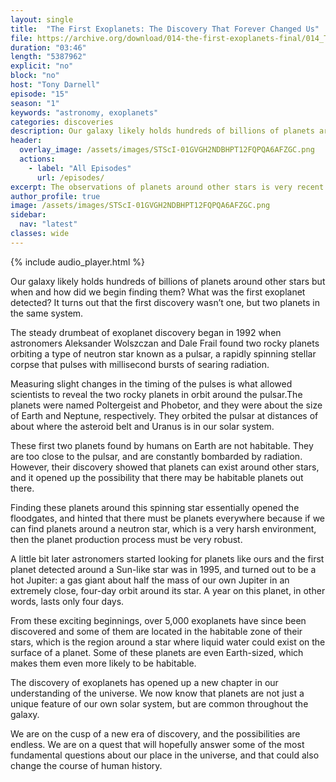 ```yaml
---
layout: single
title:  "The First Exoplanets: The Discovery That Forever Changed Us"
file: https://archive.org/download/014-the-first-exoplanets-final/014_TheFirstExoplanets_final.mp3
duration: "03:46"
length: "5387962"
explicit: "no"
block: "no"
host: "Tony Darnell"
episode: "15"
season: "1"
keywords: "astronomy, exoplanets"
categories: discoveries
description: Our galaxy likely holds hundreds of billions of planets around other stars but when and how did we begin finding them?  What was the first exoplanet detected?  It turns out that the first discovery wasn’t one, but two planets in the same system.
header:
  overlay_image: /assets/images/STScI-01GVGH2NDBHPT12FQPQA6AFZGC.png
  actions:
    - label: "All Episodes"
      url: /episodes/
excerpt: The observations of planets around other stars is very recent and it changed our view of humanity's place in the universe forever.
author_profile: true
image: /assets/images/STScI-01GVGH2NDBHPT12FQPQA6AFZGC.png
sidebar: 
  nav: "latest"
classes: wide
---
```


{% include audio_player.html %} 

Our galaxy likely holds hundreds of billions of planets around other stars but when and how did we begin finding them?  What was the first exoplanet detected?  It turns out that the first discovery wasn’t one, but two planets in the same system.  

The steady drumbeat of exoplanet discovery began in 1992 when astronomers Aleksander Wolszczan and Dale Frail found two rocky planets orbiting a type of neutron star known as a pulsar, a rapidly spinning stellar corpse that pulses with millisecond bursts of searing radiation. 

Measuring slight changes in the timing of the pulses is what allowed scientists to reveal the two rocky planets in orbit around the pulsar.The planets were named Poltergeist and Phobetor, and they were about the size of Earth and Neptune, respectively. They orbited the pulsar at distances of about where the asteroid belt and Uranus is in our solar system.

These first two planets found by humans on Earth are not habitable. They are too close to the pulsar, and are constantly bombarded by radiation. However, their discovery showed that planets can exist around other stars, and it opened up the possibility that there may be habitable planets out there.

Finding these planets around this spinning star essentially opened the floodgates, and hinted that there must be planets everywhere because if we can find planets around a neutron star, which is a very harsh environment, then the planet production process must be very robust.

A little bit later astronomers started looking for planets like ours and the first planet detected around a Sun-like star was in 1995, and turned out to be a hot Jupiter: a gas giant about half the mass of our own Jupiter in an extremely close, four-day orbit around its star. A year on this planet, in other words, lasts only four days.

From these exciting beginnings, over 5,000 exoplanets have since been discovered and some of them are located in the habitable zone of their stars, which is the region around a star where liquid water could exist on the surface of a planet. Some of these planets are even Earth-sized, which makes them even more likely to be habitable.

The discovery of exoplanets has opened up a new chapter in our understanding of the universe. We now know that planets are not just a unique feature of our own solar system, but are common throughout the galaxy. 

We are on the cusp of a new era of discovery, and the possibilities are endless. We are on a quest that will hopefully answer some of the most fundamental questions about our place in the universe, and that could also change the course of human history.

